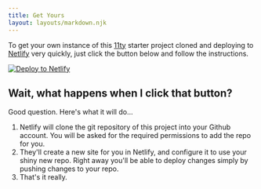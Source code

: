 ```yaml
---
title: Get Yours
layout: layouts/markdown.njk
---
```


To get your own instance of this [11ty](https://11ty.io) starter project cloned and deploying to [Netlify](https://www.netlify.com) very quickly, just click the button below and follow the instructions.

[![Deploy to Netlify](https://www.netlify.com/img/deploy/button.svg)](https://app.netlify.com/start/deploy?repository=https://github.com/patronage/bubs-static/)


## Wait, what happens when I click that button?

Good question. Here's what it will do...

1. Netlify will clone the git repository of this project into your Github account. You will be asked for the required permissions to add the repo for you.
2. They'll create a new site for you in Netlify, and configure it to use your shiny new repo. Right away you'll be able to deploy changes simply by pushing changes to your repo.
3. That's it really.
